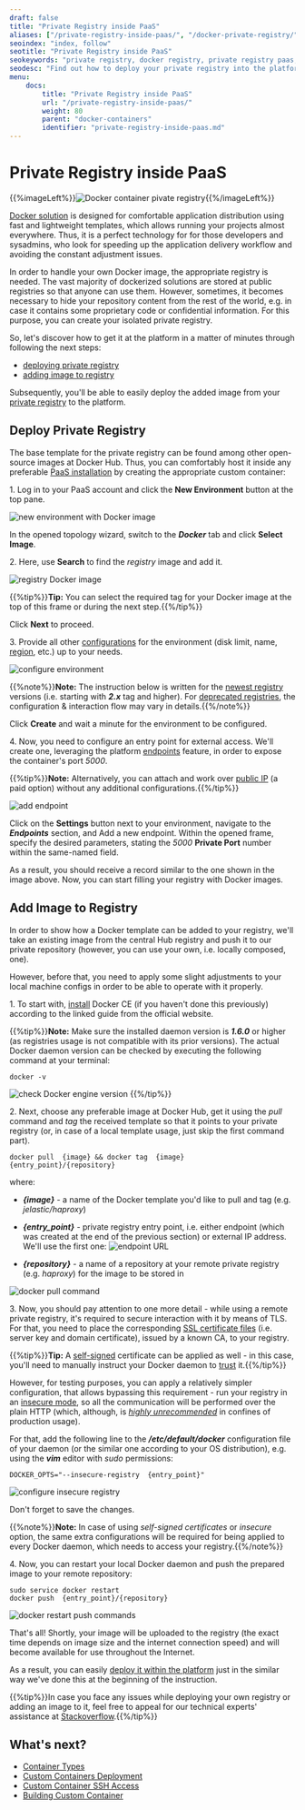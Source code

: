 ```yaml
---
draft: false
title: "Private Registry inside PaaS"
aliases: ["/private-registry-inside-paas/", "/docker-private-registry/"]
seoindex: "index, follow"
seotitle: "Private Registry inside PaaS"
seokeywords: "private registry, docker registry, private registry paas, docker how to, private registry tutorial, install private registry, docker registry configuration"
seodesc: "Find out how to deploy your private registry into the platform and push your custom Docker image to it. Store your Docker template inside the platform with the ability to subsequently easily deploy it in a few clicks."
menu: 
    docs:
        title: "Private Registry inside PaaS"
        url: "/private-registry-inside-paas/"
        weight: 80
        parent: "docker-containers"
        identifier: "private-registry-inside-paas.md"
---
```


# Private Registry inside PaaS

{{%imageLeft%}}![Docker container pivate registry](01-docker-container-private-registry.png){{%/imageLeft%}}

[Docker solution](https://www.docker.com/why-docker) is designed for comfortable application distribution using fast and lightweight templates, which allows running your projects almost everywhere. Thus, it is a perfect technology for for those developers and sysadmins, who look for speeding up the application delivery workflow and avoiding the constant adjustment issues.

In order to handle your own Docker image, the appropriate registry is needed. The vast majority of dockerized solutions are stored at public registries so that anyone can use them. However, sometimes, it becomes necessary to hide your repository content from the rest of the world, e.g. in case it contains some proprietary code or confidential information. For this purpose, you can create your isolated private registry.

So, let's discover how to get it at the platform in a matter of minutes through following the next steps:

* [deploying private registry](#deploy-private-registry)
* [adding image to registry](#add-image-to-registry)

Subsequently, you'll be able to easily deploy the added image from your [private registry](/docker-custom-registry/) to the platform.


## Deploy Private Registry

The base template for the private registry can be found among other open-source images at Docker Hub. Thus, you can comfortably host it inside any preferable [PaaS installation](https://www.virtuozzo.com/application-platform-partners/) by creating the appropriate custom container:

1\. Log in to your PaaS account and click the **New Environment** button at the top pane.

![new environment with Docker image](02-new-environment-docker-image.png)

In the opened topology wizard, switch to the ***Docker*** tab and click **Select Image**.

2\. Here, use **Search** to find the *registry* image and add it.

![registry Docker image](03-registry-docker-image.png)

{{%tip%}}**Tip:** You can select the required tag for your Docker image at the top of this frame or during the next step.{{%/tip%}}

Click **Next** to proceed.

3\. Provide all other [configurations](/setting-up-environment/) for the environment (disk limit, name, [region](/environment-regions/), etc.) up to your needs.

![configure environment](04-configure-environment.png)

{{%note%}}**Note:** The instruction below is written for the [newest registry](https://github.com/docker/distribution) versions (i.e. starting with ***2.x*** tag and higher). For [deprecated registries](https://github.com/docker/docker-registry), the configuration & interaction flow may vary in details.{{%/note%}}

Click **Create** and wait a minute for the environment to be configured.

4\. Now, you need to configure an entry point for external access. We'll create one, leveraging the platform [endpoints](/endpoints/) feature, in order to expose the container's port *5000*.

{{%tip%}}**Note:** Alternatively, you can attach and work over [public IP](/public-ip/) (a paid option) without any additional configurations.{{%/tip%}}

![add endpoint](05-add-endpoint.png)

Click on the **Settings** button next to your environment, navigate to the ***Endpoints*** section, and Add a new endpoint. Within the opened frame, specify the desired parameters, stating the *5000* **Private Port** number within the same-named field.

As a result, you should receive a record similar to the one shown in the image above. Now, you can start filling your registry with Docker images.


## Add Image to Registry

In order to show how a Docker template can be added to your registry, we'll take an existing image from the central Hub registry and push it to our private repository (however, you can use your own, i.e. locally composed, one).

However, before that, you need to apply some slight adjustments to your local machine configs in order to be able to operate with it properly.

1\. To start with, [install](https://docs.docker.com/install/) Docker CE (if you haven't done this previously) according to the linked guide from the official website.

{{%tip%}}**Note:** Make sure the installed daemon version is ***1.6.0*** or higher (as registries usage is not compatible with its prior versions). The actual Docker daemon version can be checked by executing the following command at your terminal:
```
docker -v
```

![check Docker engine version](06-check-docker-engine-version.png)
{{%/tip%}}

2\. Next, choose any preferable image at Docker Hub, get it using the *pull* command and *tag* the received template so that it points to your private registry (or, in case of a local template usage, just skip the first command part).
```
docker pull  {image} && docker tag  {image}  {entry_point}/{repository}
```

where:

* ***{image}*** - a name of the Docker template you'd like to pull and tag (e.g. *jelastic/haproxy*)
* ***{entry_point}*** - private registry entry point, i.e. either endpoint (which was created at the end of the previous section) or external IP address. We'll use the first one:
![endpoint URL](07-endpoint-url.png)

* ***{repository}*** - a name of a repository at your remote private registry (e.g. *haproxy*) for the image to be stored in

![docker pull command](08-docker-pull-command.png)

3\. Now, you should pay attention to one more detail - while using a remote private registry, it's required to secure interaction with it by means of TLS. For that, you need to place the corresponding [SSL certificate files](https://docs.docker.com/registry/deploying/#running-a-domain-registry) (i.e. server key and domain certificate), issued by a known CA, to your registry.

{{%tip%}}**Tip:** A [self-signed](/self-signed-ssl/) certificate can be applied as well - in this case, you'll need to manually instruct your Docker daemon to [trust](https://docs.docker.com/registry/insecure/#docker-still-complains-about-the-certificate-when-using-authentication) it.{{%/tip%}}

However, for testing purposes, you can apply a relatively simpler configuration, that allows bypassing this requirement - run your registry in an [insecure mode](https://docs.docker.com/registry/insecure/#deploying-a-plain-http-registry), so all the communication will be performed over the plain HTTP (which, although, is *<u>highly unrecommended</u>* in confines of production usage).

For that, add the following line to the ***/etc/default/docker*** configuration file of your daemon (or the similar one according to your OS distribution), e.g. using the ***vim*** editor with *sudo* permissions:
```
DOCKER_OPTS="--insecure-registry  {entry_point}"
```

![configure insecure registry](09-configure-insecure-registry.png)

Don't forget to save the changes.

{{%note%}}**Note:** In case of using *self-signed certificates* or *insecure* option, the same extra configurations will be required for being applied to every Docker daemon, which needs to access your registry.{{%/note%}}

4\. Now, you can restart your local Docker daemon and push the prepared image to your remote repository:
```
sudo service docker restart
docker push  {entry_point}/{repository}
```

![docker restart push commands](10-docker-restart-push-commands.png)

That's all! Shortly, your image will be uploaded to the registry (the exact time depends on image size and the internet connection speed) and will become available for use throughout the Internet.


As a result, you can easily [deploy it within the platform](/dockers-management/) just in the similar way we've done this at the beginning of the instruction.

{{%tip%}}In case you face any issues while deploying your own registry or adding an image to it, feel free to appeal for our technical experts' assistance at [Stackoverflow](https://stackoverflow.com/questions/tagged/jelastic).{{%/tip%}}


## What's next?

* [Container Types](/container-types/)
* [Custom Containers Deployment](/custom-containers-deployment/)
* [Custom Container SSH Access](/custom-container-ssh-access/)
* [Building Custom Container](/building-custom-container/)